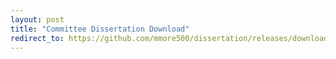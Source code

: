 ```yaml
---
layout: post
title: "Committee Dissertation Download"
redirect_to: https://github.com/mmore500/dissertation/releases/download/v0.2.7/dissertation.pdf
---
```

